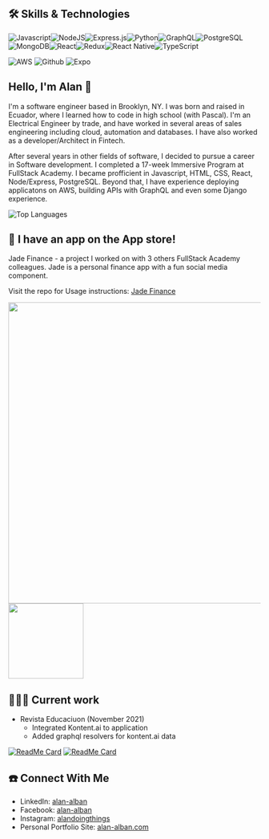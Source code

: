 ##  🛠 Skills & Technologies
<img alt="Javascript" src="https://img.shields.io/badge/-Javascript-yellow?style=for-the-badge&logo=javascript&logoColor=white"/><img alt="NodeJS" src="https://img.shields.io/badge/node.js-%2343853D.svg?style=for-the-badge&logo=node-dot-js&logoColor=white"/><img alt="Express.js" src="https://img.shields.io/badge/express.js-%23404d59.svg?style=for-the-badge&logo=express&logoColor=%2361DAFB"/><img alt="Python" src="https://img.shields.io/badge/-Python-informational?style=for-the-badge&logo=python&logoColor=white"/><img alt="GraphQL" src="https://img.shields.io/badge/-GraphQL-%20%23e535ab?style=for-the-badge&logo=graphql&logoColor=white"/><img alt="PostgreSQL" src="https://img.shields.io/badge/-PostgreSQL-%20%23008bb9?style=for-the-badge&logo=postgresql&logoColor=white"/><img alt="MongoDB" src="https://img.shields.io/badge/-MongoDB-%23589636?style=for-the-badge&logo=mongodb&logoColor=white"/><img alt="React" src="https://img.shields.io/badge/-React-darkblue?style=for-the-badge&logo=react&logoColor=white"/><img alt="Redux" src="https://img.shields.io/badge/redux-%23593d88.svg?style=for-the-badge&logo=redux&logoColor=white"/><img alt="React Native" src="https://img.shields.io/badge/-React%20Native-6495ed?style=for-the-badge&logo=react&logoColor=white"/><img alt="TypeScript" src="https://img.shields.io/badge/typescript%20-%23007ACC.svg?&style=for-the-badge&logo=typescript&logoColor=white"/>

<img alt="AWS" src="https://img.shields.io/badge/Cloud-AWS-dodgerblue?style=for-the-badge&logo=amazon-aws&logoColor=white"/> <img alt="Github" src="https://img.shields.io/badge/Tools-GitHub-dodgerblue?style=for-the-badge&logo=github&logoColor=white"/> <img alt="Expo" src="https://img.shields.io/badge/Tools-Expo-dodgerblue?style=for-the-badge&logo=expo&logoColor=white"/>
## Hello, I'm Alan 👋 

I'm a software engineer based in Brooklyn, NY. I was born and raised in Ecuador, where I learned how to code in high school (with Pascal).  I'm an Electrical Engineer by trade, and have worked in several areas of sales engineering including cloud, automation and databases. I have also worked as a developer/Architect in Fintech. 

After several years in other fields of software, I decided to pursue a career in Software development. I completed a 17-week Immersive Program at FullStack Academy. I became profficient in Javascript, HTML, CSS, React, Node/Express, PostgreSQL. Beyond that, I have experience deploying applicatons on AWS, building APIs with GraphQL and even some Django experience. 

![Top Languages](https://github-readme-stats.vercel.app/api/top-langs/?username=aalban3&count_private=true&include_orgs=true&hide=html,css)

## 📱 I have an app on the App store!
Jade Finance - a project I worked on with 3 others FullStack Academy colleagues. Jade is a personal finance app with a fun social media component. 

Visit the repo for Usage instructions: [Jade Finance](https://github.com/FSA-Team-Mercury/jade)

<img src="https://drive.google.com/uc?export=view&id=1qpp9PGn7bdDzckFkBExXlkWtocDYCyN0" width='600px'/>

<img src="https://drive.google.com/uc?export=view&id=1bHqHhwDkA2yzF2ndqicYpTV2iSXFAI-F" width='150px'/>

##  🧑🏻‍💻 Current work

- Revista Educaciuon (November 2021)
  - Integrated Kontent.ai to application
  - Added graphql resolvers for kontent.ai data


[![ReadMe Card](https://github-readme-stats.vercel.app/api/pin/?username=aalban3&repo=revista-educacion)](https://github.com/aalban3/educacion-web.git)
[![ReadMe Card](https://github-readme-stats.vercel.app/api/pin/?username=aalban3&repo=revista-educacion)](https://github.com/aalban3/educacion-api.git)


## ☎️ Connect With Me

- LinkedIn: [alan-alban](https://linkedin.com/in/alan-alban)
- Facebook: [alan-alban](https://facebook.com/alan-alban)
- Instagram: [alandoingthings](https://instagram.com/alandoingthings)
- Personal Portfolio Site: [alan-alban.com](https://alan-alban.com)

<!--
**aalban3/aalban3** is a ✨ _special_ ✨ repository because its `README.md` (this file) appears on your GitHub profile.

Here are some ideas to get you started:

- 🔭 I’m currently working on ...
- 🌱 I’m currently learning ...
- 👯 I’m looking to collaborate on ...
- 🤔 I’m looking for help with ...
- 💬 Ask me about ...
- 📫 How to reach me: ...
- 😄 Pronouns: ...
- ⚡ Fun fact: ...
-->
